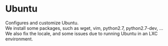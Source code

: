 # Ubuntu

Configures and customize Ubuntu.  
We install some packages, such as wget, vim, python2.7, python2.7-dev, ...  
We also fix the locale, and some issues due to running Ubuntu in an LXC environment.
